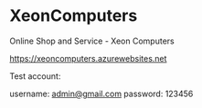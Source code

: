 # XeonComputers
Online Shop and Service - Xeon Computers

https://xeoncomputers.azurewebsites.net


Test account:

username: admin@gmail.com
password: 123456
